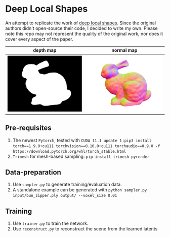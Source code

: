 Deep Local Shapes
=== 

An attempt to replicate the work of [deep local shapes](https://arxiv.org/abs/2003.10983). Since the original authors didn't open-source their code, I decided to write my own. Please note this repo may not represent the quality of the original work, nor does it cover every aspect of the paper.

|depth map|normal map|
|:--:|:--:|
|![img](.github/depth.png)|![img](.github/normal.png)|

## Pre-requisites

1. The newest `Pytorch`, tested with `CUDA 11.1 update 1` :`pip3 install torch==1.9.0+cu111 torchvision==0.10.0+cu111 torchaudio==0.9.0 -f https://download.pytorch.org/whl/torch_stable.html`
2. `Trimesh` for mesh-based sampling: `pip install trimesh pyrender`

## Data-preparation

1. Use `sampler.py` to generate training/evaluation data.
2. A standalone example can be generated with `python sampler.py input/bun_zipper.ply output/ --voxel_size 0.01`

## Training

1. Use `trainer.py` to train the network.
2. Use `reconstruct.py` to reconstruct the scene from the learned latents